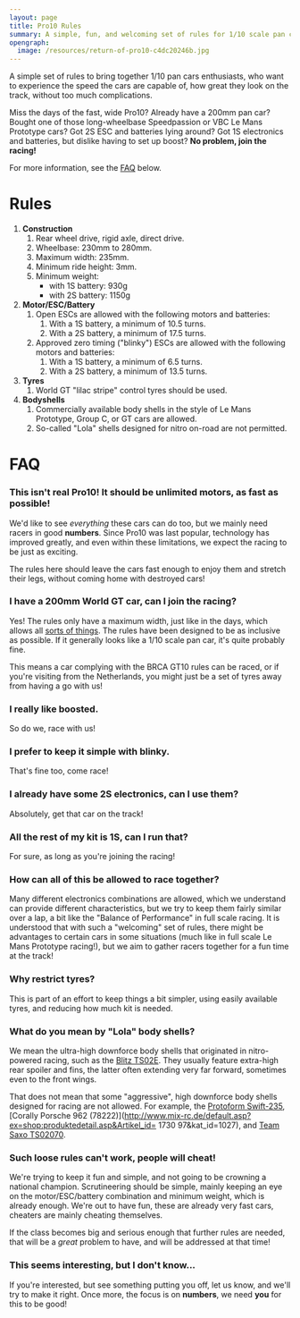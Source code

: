 ```yaml
---
layout: page
title: Pro10 Rules
summary: A simple, fun, and welcoming set of rules for 1/10 scale pan car racing.
opengraph:
  image: /resources/return-of-pro10-c4dc20246b.jpg
---
```


A simple set of rules to bring together 1/10 pan cars enthusiasts, who want to
experience the speed the cars are capable of, how great they look on the track,
without too much complications.

Miss the days of the fast, wide Pro10? Already have a 200mm pan car? Bought one
of those long-wheelbase Speedpassion or VBC Le Mans Prototype cars? Got 2S ESC
and batteries lying around? Got 1S electronics and batteries, but dislike
having to set up boost? **No problem, join the racing!**

For more information, see the [FAQ](#faq) below.

# Rules

1. **Construction**
    1. Rear wheel drive, rigid axle, direct drive.
    1. Wheelbase: 230mm to 280mm.
    1. Maximum width: 235mm.
    1. Minimum ride height: 3mm.
    1. Minimum weight:
        - with 1S battery: 930g
        - with 2S battery: 1150g
1. **Motor/ESC/Battery**
    1. Open ESCs are allowed with the following motors and batteries:
        1. With a 1S battery, a minimum of 10.5 turns.
        1. With a 2S battery, a minimum of 17.5 turns.
    1. Approved zero timing ("blinky") ESCs are allowed with the following motors and batteries:
        1. With a 1S battery, a minimum of 6.5 turns.
        1. With a 2S battery, a minimum of 13.5 turns.
1. **Tyres**
    1. World GT "lilac stripe" control tyres should be used.
1. **Bodyshells**
    1. Commercially available body shells in the style of Le Mans Prototype, Group C, or GT cars are allowed.
    1. So-called "Lola" shells designed for nitro on-road are not permitted.

# FAQ

### This isn't real Pro10! It should be unlimited motors, as fast as possible!

We'd like to see *everything* these cars can do too, but we mainly need racers
in good **numbers**. Since Pro10 was last popular, technology has improved
greatly, and even within these limitations, we expect the racing to be just as
exciting.

The rules here should leave the cars fast enough to enjoy them and stretch
their legs, without coming home with destroyed cars!

### I have a 200mm World GT car, can I join the racing?

Yes! The rules only have a maximum width, just like in the days, which allows
all [sorts of
things](https://classicrc.wordpress.com/prototype-cars/associated-rc10l2-prototype/).
The rules have been designed to be as inclusive as possible. If it generally
looks like a 1/10 scale pan car, it's quite probably fine.

This means a car complying with the BRCA GT10 rules can be raced, or if you're
visiting from the Netherlands, you might just be a set of tyres away from
having a go with us!

### I really like boosted.

So do we, race with us!

### I prefer to keep it simple with blinky.

That's fine too, come race!

### I already have some 2S electronics, can I use them?

Absolutely, get that car on the track!

### All the rest of my kit is 1S, can I run that?

For sure, as long as you're joining the racing!

### How can all of this be allowed to race together?

Many different electronics combinations are allowed, which we understand can
provide different characteristics, but we try to keep them fairly similar over
a lap, a bit like the "Balance of Performance" in full scale racing. It is
understood that with such a "welcoming" set of rules, there might be advantages
to certain cars in some situations (much like in full scale Le Mans Prototype
racing!), but we aim to gather racers together for a fun time at the track!

### Why restrict tyres?

This is part of an effort to keep things a bit simpler, using easily available
tyres, and reducing how much kit is needed.

### What do you mean by "Lola" body shells?

We mean the ultra-high downforce body shells that originated in nitro-powered
racing, such as the [Blitz
TS02E](http://team-titan.com.tw/products_class101Link.php?code=60119-10). They
usually feature extra-high rear spoiler and fins, the latter often extending
very far forward, sometimes even to the front wings.

That does not mean that some "aggressive", high downforce body shells designed
for racing are not allowed. For example, the [Protoform
Swift-235](http://racepf.com/on-road-1-10-1-12/swift-235-regular-weight-clear-body/), [Corally
Porsche 962
(78222)](http://www.mix-rc.de/default.asp?ex=shop:produktedetail.asp&Artikel_id=
1730 97&kat_id=1027), and [Team Saxo
TS02070](http://www.saxoracing.com/productshow.asp?id=1806).

### Such loose rules can't work, people will cheat!

We're trying to keep it fun and simple, and not going to be crowning a national
champion. Scrutineering should be simple, mainly keeping an eye on the
motor/ESC/battery combination and minimum weight, which is already enough.
We're out to have fun, these are already very fast cars, cheaters are mainly
cheating themselves.

If the class becomes big and serious enough that further rules are needed, that
will be a *great* problem to have, and will be addressed at that time!

### This seems interesting, but I don't know...

If you're interested, but see something putting you off, let us know, and we'll
try to make it right. Once more, the focus is on **numbers**, we need **you**
for this to be good!
